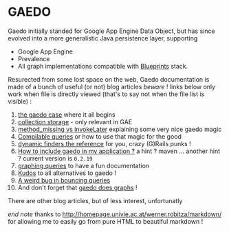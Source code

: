 GAEDO
=====

Gaedo initially standed for Google App Engine Data Object, but has since evolved into a more generalistic Java persistence layer, supporting

* Google App Engine
* Prevalence
* All graph implementations compatible with [Blueprints][7] stack.

Resurected from some lost space on the web, Gaedo documentation is made of a bunch of useful (or not) blog articles _beware_ ! links below only work when file is directly viewed (that's to say not when the file list is visible) :

 1. [the gaedo case][1] where it all begins
 2. [collection storage][2] - only relevant in GAE
 3. [method_missing vs invokeLater][3] explaining some very nice gaedo magic
 4. [Compilable queries][4] or how to use that magic for the good
 5. [dynamic finders the reference][5] for you, crazy (G)Rails punks !
 6. [How to include gaedo in my application ?][6] a hint ? maven ... another hint ? current version is `0.2.19`
 7. [graphing queries][8] to have a fun documentation
 8. [Kudos][9] to all alternatives to gaedo !
 9. [A weird bug in bouncing queries][10]
 10. And don't forget that [gaedo does graphs][11] !

There are other blog articles, but of less interest, unfortunatly

*end note* thanks to http://homepage.univie.ac.at/werner.robitza/markdown/ for allowing me to easily go from pure HTML to beautiful markdown !

  [1]: src/site/markdown/1_the_gaedo_case.md
  [2]: src/site/markdown/2_gaedo_and_collection_storage.md
  [3]: src/site/markdown/3_method_missing_vs_invokeLater.md
  [4]: src/site/markdown/4_compilable_queries_a_senseless_concept.md
  [5]: src/site/markdown/5_dynamic_finders_the_reference.md
  [6]: src/site/markdown/6_how_to_include_gaedo_in_my_application.md
  [7]: https://github.com/tinkerpop/blueprints/wiki/
  [8]: src/site/markdown/7_graphing_queries.md
  [9]: src/site/markdown/8_kudos_to_all_of_you.md
  [10]: src/site/markdown/9_gaedo_bug_in_bouncing_queries.md
  [11]: src/site/markdown/10_gaedo_does_graphs.md

